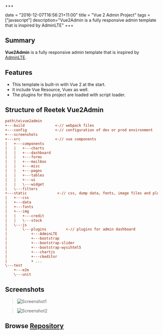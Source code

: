 +++

date = "2016-12-07T16:56:21+11:00"
title = "Vue 2 Admin Project"
tags = ["javascript"]
description="Vue2Admin is a fully responsive admin template that is inspired by AdminLTE"
+++

## Summary

**Vue2Admin** is a fully responsive admin template that is inspired by [AdminLTE](https://almsaeedstudio.com). 

## Features

* This template is built-in with Vue 2 at the start.
* It include Vue Resource, Vuex as well.
* The plugins for this project are loaded with script loader. 

## Structure of Reetek Vue2Admin

``` ini
path\to\vue2admin
+---build              <-// webpack files
+---config             <-// configuration of dev or prod environment
+---screenshots
+---src                <-// vue components 
|   +---components
|   |   +---charts
|   |   +---dashboard
|   |   +---forms
|   |   +---mailbox
|   |   +---misc
|   |   +---pages
|   |   +---tables
|   |   +---ui
|   |   \---widget
|   \---filters
+---static              <-// css, dump data, fonts, image files and plugins
|   +---css
|   +---data
|   +---fonts
|   +---img
|   |   +---credit
|   |   \---stock
|   \---js
|       \---plugins         <-// plugins for admin dashboard 
|           +---AdminLTE
|           +---bootstrap
|           +---bootstrap-slider
|           +---bootstrap-wysihtml5
|           +---chartjs
|           +---ckeditor
|           + ...
\---test
    +---e2e
    \---unit
```


## Screenshots

> ![Screenshot1](/img/vue2admin_screenshot1_sm.png)

> ![Screenshot2](/img/vue2admin_screenshot2_sm.png)

## Browse [Repository](https://github.com/harryho/vue2admin.git)
